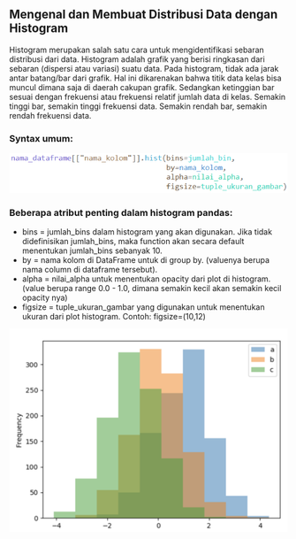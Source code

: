 ## Mengenal dan Membuat Distribusi Data dengan Histogram

Histogram merupakan salah satu cara untuk mengidentifikasi sebaran distribusi dari data. Histogram adalah grafik yang berisi ringkasan dari sebaran (dispersi atau variasi) suatu data. Pada histogram, tidak ada jarak antar batang/bar dari grafik. Hal ini dikarenakan bahwa titik data kelas bisa muncul dimana saja di daerah cakupan grafik. Sedangkan ketinggian bar sesuai dengan frekuensi atau frekuensi relatif jumlah data di kelas. Semakin tinggi bar, semakin tinggi frekuensi data. Semakin rendah bar, semakin rendah frekuensi data.

### Syntax umum:
![histogram](histogram-syntax.png)

### Beberapa atribut penting dalam histogram pandas:
  - bins = jumlah_bins dalam histogram yang akan digunakan. Jika tidak didefinisikan jumlah_bins, maka function akan secara default menentukan jumlah_bins sebanyak 10.
  - by = nama kolom di DataFrame untuk di group by. (valuenya berupa nama column di dataframe tersebut).
  - alpha = nilai_alpha untuk menentukan opacity dari plot di histogram. (value berupa range 0.0 - 1.0, dimana semakin kecil akan semakin kecil opacity nya)
  - figsize = tuple_ukuran_gambar yang digunakan untuk menentukan ukuran dari plot histogram. Contoh: figsize=(10,12)

![histogram example](histogram-example.png)

